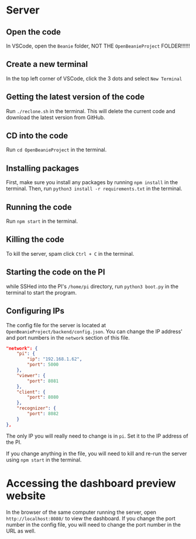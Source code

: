 # Server

## Open the code

In VSCode, open the `Beanie` folder, NOT THE `OpenBeanieProject` FOLDER!!!!!!

## Create a new terminal

In the top left corner of VSCode, click the 3 dots and select `New Terminal`

## Getting the latest version of the code

Run `./reclone.sh` in the terminal. This will delete the current code and download the latest version from GitHub.

## CD into the code

Run `cd OpenBeanieProject` in the terminal.

## Installing packages

First, make sure you install any packages by running `npm install` in the terminal. Then, run `python3 install -r requirements.txt` in the terminal.

## Running the code

Run `npm start` in the terminal.

## Killing the code

To kill the server, spam click `Ctrl + C` in the terminal.

## Starting the code on the PI

while SSHed into the PI's `/home/pi` directory, run `python3 boot.py` in the terminal to start the program.

## Configuring IPs

The config file for the server is located at `OpenBeanieProject/backend/config.json`. You can change the IP address' and port numbers in the `network` section of this file.

```json
"network": {
    "pi": {
        "ip": "192.168.1.62",
        "port": 5000
    },
    "viewer": {
        "port": 8081
    },
    "client": {
        "port": 8080
    },
    "recognizer": {
        "port": 8082
    }
},
```

The only IP you will really need to change is in `pi`. Set it to the IP address of the PI.

If you change anything in the file, you will need to kill and re-run the server using `npm start` in the terminal.

# Accessing the dashboard preview website

In the browser of the same computer running the server, open `http://localhost:8080/` to view the dashboard. If you change the port number in the config file, you will need to change the port number in the URL as well.

